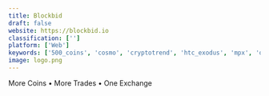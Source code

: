 ```yaml
---
title: Blockbid
draft: false 
website: https://blockbid.io
classification: ['']
platform: ['Web']
keywords: ['500_coins', 'cosmo', 'cryptotrend', 'htc_exodus', 'mpx', 'openmarketcap', 'rare_bits', 'signals', 'top_ico_list']
image: logo.png
---
```

More Coins • More Trades • One Exchange